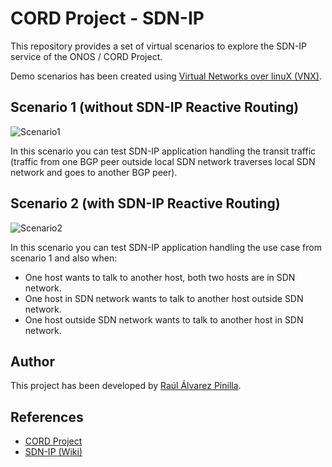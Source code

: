 # CORD Project - SDN-IP

This repository provides a set of virtual scenarios to explore the SDN-IP service of the ONOS / CORD Project.

Demo scenarios has been created using [Virtual Networks over linuX (VNX)](http://www.dit.upm.es/~vnx/).


## Scenario 1 (without SDN-IP Reactive Routing)

![Scenario1](https://raw.githubusercontent.com/ralvarep/CORD-SDN-IP/master/scenario_1/img/scenario.png)

In this scenario you can test SDN-IP application handling the transit traffic (traffic from one BGP peer outside local SDN network traverses local SDN network and goes to another BGP peer).


## Scenario 2 (with SDN-IP Reactive Routing)

![Scenario2](https://raw.githubusercontent.com/ralvarep/CORD-SDN-IP/master/scenario_2/img/scenario.png)

In this scenario you can test SDN-IP application handling the use case from scenario 1 and also when:
* One host wants to talk to another host, both two hosts are in SDN network.
* One host in SDN network wants to talk to another host outside SDN network.
* One host outside SDN network wants to talk to another host in SDN network.


## Author

This project has been developed by [Raúl Álvarez Pinilla](https://es.linkedin.com/in/raulalvarezpinilla).


## References

 *  [CORD Project](http://opencord.org/)
 *  [SDN-IP (Wiki)](https://wiki.onosproject.org/display/ONOS/SDN-IP)
